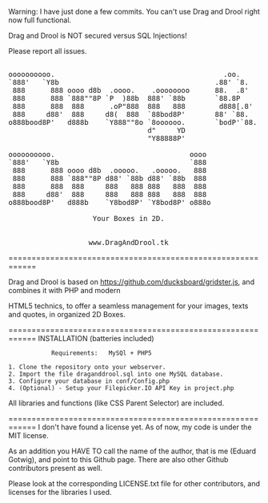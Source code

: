 Warning: I have just done a few commits. You can't use Drag and Drool right now full functional.

Drag and Drool is NOT secured versus SQL Injections!

Please report all issues.
<pre>

oooooooooo.                                        .oo.     
`888'   `Y8b                                     .88' `8.   
 888      888 oooo d8b  .oooo.    .oooooooo      88.  .8'   
 888      888 `888""8P `P  )88b  888' `88b       `88.8P     
 888      888  888      .oP"888  888   888        d888[.8'  
 888     d88'  888     d8(  888  `88bod8P'       88' `88.   
o888bood8P'   d888b    `Y888""8o `8oooooo.       `bodP'`88. 
                                 d"     YD                  
                                 "Y88888P'                  
                                                            
oooooooooo.                                oooo             
`888'   `Y8b                               `888             
 888      888 oooo d8b  .ooooo.   .ooooo.   888             
 888      888 `888""8P d88' `88b d88' `88b  888             
 888      888  888     888   888 888   888  888             
 888     d88'  888     888   888 888   888  888             
o888bood8P'   d888b    `Y8bod8P' `Y8bod8P' o888o

                    Your Boxes in 2D.


                   www.DragAndDrool.tk
</pre>


============================================================

Drag and Drool is based on https://github.com/ducksboard/gridster.js, and combines it with PHP and modern

HTML5 technics, to offer a seamless management for your images, texts and quotes, in organized 2D Boxes.

============================================================
                        INSTALLATION
                    (batteries included)

                Requirements:   MySQl + PHP5

    1. Clone the repository onto your webserver.
    2. Import the file draganddrool.sql into one MySQL database.
    3. Configure your database in conf/Config.php
    4. (Optional) - Setup your Filepicker.IO API Key in project.php
    
                
All libraries and functions (like CSS Parent Selector) are included.

============================================================
I don't have found a license yet. As of now, my code is under the MIT license.

As an addition you HAVE TO call the name of the author, that is me (Eduard Gotwig),
and point to this Github page. There are also other Github contributors present as well.

Please look at the corresponding LICENSE.txt file for other contributors,
and licenses for the libraries I used.
